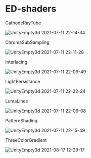# ED-shaders
CathodeRayTube

![UnityEmpty3d 2021-07-11 22-14-34](https://user-images.githubusercontent.com/87247738/125217586-6f4a2000-e297-11eb-80e1-a951778c04ff.png)


ChromaSubSampling

![UnityEmpty3d 2021-07-11 22-11-28](https://user-images.githubusercontent.com/87247738/125217578-6c4f2f80-e297-11eb-80f4-922920a571d9.png)


Interlacing

![UnityEmpty3d 2021-07-11 22-09-49](https://user-images.githubusercontent.com/87247738/125217537-4d509d80-e297-11eb-83d7-5d6faff647f9.png)


LightPersistance

![UnityEmpty3d 2021-07-11 22-22-24](https://user-images.githubusercontent.com/87247738/125217613-7ec96900-e297-11eb-947b-46ecb366cad3.png)


LumaLines

![UnityEmpty3d 2021-07-11 22-09-08](https://user-images.githubusercontent.com/87247738/125217505-3447ec80-e297-11eb-81bc-1587fc1e644b.png)


PatternShading

![UnityEmpty3d 2021-07-11 22-15-49](https://user-images.githubusercontent.com/87247738/125217609-7bce7880-e297-11eb-9789-61ff505ad360.png)


ThreeColorGradient

![UnityEmpty3d 2021-08-17 12-29-17](https://user-images.githubusercontent.com/87247738/129755538-ba559994-6281-4a08-b773-beeae24819b4.png)
